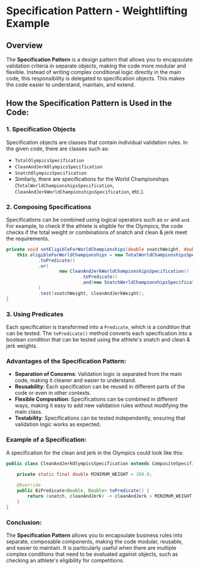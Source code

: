 
# Specification Pattern - Weightlifting Example

## Overview

The **Specification Pattern** is a design pattern that allows you to encapsulate validation criteria in separate objects, making the code more modular and flexible. Instead of writing complex conditional logic directly in the main code, this responsibility is delegated to specification objects. This makes the code easier to understand, maintain, and extend.

## How the Specification Pattern is Used in the Code:

### 1. Specification Objects

Specification objects are classes that contain individual validation rules. In the given code, there are classes such as:

- `TotalOlympicsSpecification`
- `CleanAndJerkOlympicsSpecification`
- `SnatchOlympicsSpecification`
- Similarly, there are specifications for the World Championships (`TotalWorldChampionshipsSpecification`, `CleanAndJerkWorldChampionshipsSpecification`, etc.).

### 2. Composing Specifications

Specifications can be combined using logical operators such as `or` and `and`. For example, to check if the athlete is eligible for the Olympics, the code checks if the total weight or combinations of snatch and clean & jerk meet the requirements.

```java
private void setEligibleForWorldChampionships(double snatchWeight, double cleanAndJerkWeight) {
    this.eligibleForWorldChampionships = new TotalWorldChampionshipsSpecification()
            .toPredicate()
            .or(
                    new CleanAndJerkWorldChampionshipsSpecification()
                            .toPredicate()
                            .and(new SnatchWorldChampionshipsSpecification().toPredicate())
            )
            .test(snatchWeight, cleanAndJerkWeight);
}
```

### 3. Using Predicates

Each specification is transformed into a `Predicate`, which is a condition that can be tested. The `toPredicate()` method converts each specification into a boolean condition that can be tested using the athlete's snatch and clean & jerk weights.

### Advantages of the Specification Pattern:

- **Separation of Concerns**: Validation logic is separated from the main code, making it cleaner and easier to understand.
- **Reusability**: Each specification can be reused in different parts of the code or even in other contexts.
- **Flexible Composition**: Specifications can be combined in different ways, making it easy to add new validation rules without modifying the main class.
- **Testability**: Specifications can be tested independently, ensuring that validation logic works as expected.

### Example of a Specification:

A specification for the clean and jerk in the Olympics could look like this:

```java
public class CleanAndJerkOlympicsSpecification extends CompositeSpecification<Double> {
    
    private static final double MINIMUM_WEIGHT = 200.0;

    @Override
    public BiPredicate<Double, Double> toPredicate() {
        return (snatch, cleanAndJerk) -> cleanAndJerk > MINIMUM_WEIGHT;
    }
}

```

### Conclusion:

The **Specification Pattern** allows you to encapsulate business rules into separate, composable components, making the code modular, reusable, and easier to maintain. It is particularly useful when there are multiple complex conditions that need to be evaluated against objects, such as checking an athlete's eligibility for competitions.
